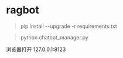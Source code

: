 # ragbot
> pip install --upgrade -r requirements.txt

> python chatbot_manager.py

浏览器打开 127.0.0.1:8123
